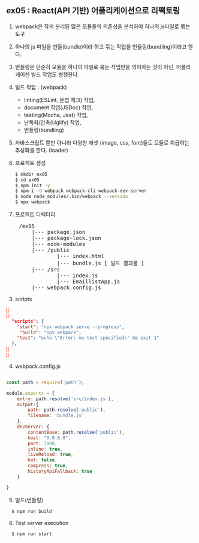 ## ex05 : React(API 기반) 어플리케이션으로 리팩토링

1. webpack은 작게 분리된 많은 모듈들의 의존성을 분석하여 하나의 js파일로 묶는 도구 
2. 하나의 js 파일을 번들(bundle)이라 하고 묶는 작업을 번들링(bundling)이라고 한다.
3. 번들링은 단순히 모듈을 하나의 파일로 묶는 작업만을 의미하는 것이 아닌, 어플리케이션 빌드 작업도 병행한다.
4. 빌드 작업 : (webpack)
    + linting(ESLint, 문법 체크) 작업,
    + document 작업(JSDoc) 작업,
    + testing(Mocha, Jest) 작업,
    + 난독화/압축(Uglify) 작업,
    + 번들링(bundling)
5. 자바스크립트 뿐만 아니라 다양한 에셋 (image, css, font)들도 모듈로 취급하는 추상화를 한다. (loader)



1. 프로젝트 생성
    ```bash
    $ mkdir ex05
    $ cd ex05
    $ npm init -y
    $ npm i -D webpack webpack-cli webpack-dev-server
    $ node node_modules/.bin/webpack --version
    $ npx webpack
    ```
2. 프로젝트 디렉터리
<pre>
    /ex05
        |--- package.json
        |--- package-lock.json
        |--- node-modules
        |--- /public
                |--- index.html
                |--- bundle.js [ 빌드 결과물 ]
        |--- /src
                |--- index.js
                |--- EmaillistApp.js
        |--- webpack.config.js
</pre>

3. scripts
```json


  "scripts": {
    "start": "npx webpack serve --progress",
     "build": "npx webpack",
    "test": "echo \"Error: no test specified\" && exit 1"
  },


```
4. webpack.config.js
```javascript

const path = require('path');

module.exports = {
    entry: path.resolve('src/index.js'),
    output:{
        path: path.resolve('public'),
        filename: 'bundle.js'
    },
    devServer: {
        contentBase: path.resolve('public'), 
        host: "0.0.0.0",
        port: 7000,
        inline: true, 
        liveReload: true, 
        hot: false, 
        compress: true,
        historyApiFallback: true
    }

}
```

5. 빌드(번들링)

```bash
  $ npm run build
```

6. Test server execution
```bash
  $ npm run start
```